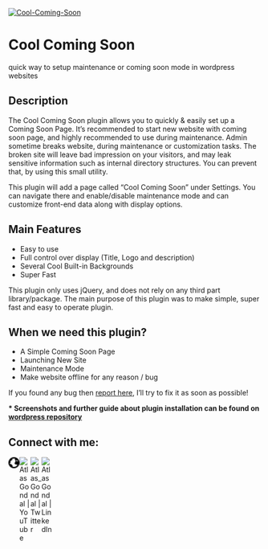 [![Cool-Coming-Soon](https://socialify.git.ci/AtlasGondal/Cool-Coming-Soon/image?description=1&font=KoHo&forks=1&issues=1&language=1&logo=https%3A%2F%2Fps.w.org%2Fcool-coming-soon%2Fassets%2Ficon-256x256.png&name=1&owner=1&pattern=Diagonal%20Stripes&pulls=1&stargazers=1&theme=Light)][plugin-url]

# Cool Coming Soon
quick way to setup maintenance or coming soon mode in wordpress websites

## Description

The Cool Coming Soon plugin allows you to quickly & easily set up a Coming Soon Page. It’s recommended to start new website with coming soon page, and highly recommended to use during maintenance. Admin sometime breaks website, during maintenance or customization tasks. The broken site will leave bad impression on your visitors, and may leak sensitive information such as internal directory structures. You can prevent that, by using this small utility.

This plugin will add a page called “Cool Coming Soon” under Settings. You can navigate there and enable/disable maintenance mode and can customize front-end data along with display options.

## Main Features
- Easy to use
- Full control over display (Title, Logo and description)
- Several Cool Built-in Backgrounds
- Super Fast

This plugin only uses jQuery, and does not rely on any third part library/package. The main purpose of this plugin was to make simple, super fast and easy to operate plugin.


## When we need this plugin?
- A Simple Coming Soon Page
- Launching New Site
- Maintenance Mode
- Make website offline for any reason / bug

If you found any bug then [report here][contact], I’ll try to fix it as soon as possible! 

**\* Screenshots and further guide about plugin installation can be found on [wordpress repository][plugin-url]**

## Connect with me:

[<img align="left" alt="AtlasGondal.com" width="22px" src="https://raw.githubusercontent.com/iconic/open-iconic/master/svg/globe.svg" />][website]
[<img align="left" alt="AtlasGondal | YouTube" width="22px" src="https://cdn.jsdelivr.net/npm/simple-icons@v3/icons/youtube.svg" />][youtube]
[<img align="left" alt="Atlas_Gondal | Twitter" width="22px" src="https://cdn.jsdelivr.net/npm/simple-icons@v3/icons/twitter.svg" />][twitter]
[<img align="left" alt="AtlasGondal | LinkedIn" width="22px" src="https://cdn.jsdelivr.net/npm/simple-icons@v3/icons/linkedin.svg" />][linkedin]


[contact]: https://atlasgondal.com/contact-me/?utm_source=self&utm_medium=wp&utm_campaign=cool-coming-soon&utm_term=github-description
[website]: https://atlasgondal.com/?utm_source=self&utm_medium=wp&utm_campaign=cool-coming-soon&utm_term=github-description
[github]: https://github.com/AtlasGondal/
[twitter]: https://twitter.com/Atlas_Gondal/
[youtube]: https://www.youtube.com/AtlasGondal/
[instagram]: https://www.instagram.com/Atlas_Gondal/
[linkedin]: https://www.linkedin.com/in/AtlasGondal/
[plugin-url]: https://wordpress.org/plugins/cool-coming-soon/

